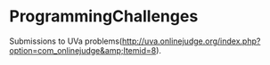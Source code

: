 ProgrammingChallenges
=====================

Submissions to UVa problems(http://uva.onlinejudge.org/index.php?option=com_onlinejudge&amp;Itemid=8).
